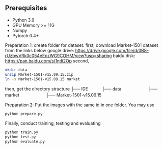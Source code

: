 ## Prerequisites
- Python 3.6
- GPU Memory >= 11G
- Numpy
- Pytorch 0.4+

Preparation 1: create folder for dataset.
first, download Market-1501 dataset from the links below
google drive: https://drive.google.com/file/d/0B8-rUzbwVRk0c054eEozWG9COHM/view?usp=sharing
baidu disk: https://pan.baidu.com/s/1ntIi2Op
second,
```bash
mkdir data
unzip Market-1501-v15.09.15.zip
ln -s Market-1501-v15.09.15 market
``` 
then, get the directory structure
├── IDE
　　　├── data
　　　　　　├── market
　　　　　　├── Market-1501-v15.09.15


Preparation 2: Put the images with the same id in one folder. You may use 
```bash
python prepare.py
```

Finally, conduct training, testing and evaluating
```bash
python train.py
python test.py
python evaluate.py
```


